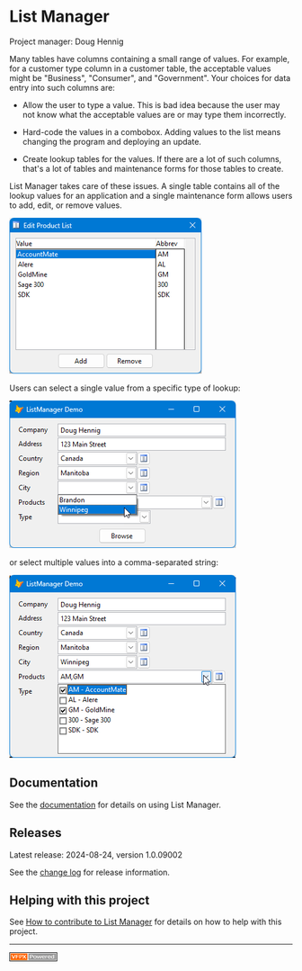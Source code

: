 # List Manager

Project manager: Doug Hennig

Many tables have columns containing a small range of values. For example, for a customer type column in a customer table, the acceptable values might be "Business", "Consumer", and "Government". Your choices for data entry into such columns are:

* Allow the user to type a value. This is bad idea because the user may not know what the acceptable values are or may type them incorrectly.

* Hard-code the values in a combobox. Adding values to the list means changing the program and deploying an update.

* Create lookup tables for the values. If there are a lot of such columns, that's a lot of tables and maintenance forms for those tables to create.

List Manager takes care of these issues. A single table contains all of the lookup values for an application and a single maintenance form allows users to add, edit, or remove values.

![](images/editlist.png)

Users can select a single value from a specific type of lookup:

![](images/demo1.png)

or select multiple values into a comma-separated string:

![](images/demo2.png)

## Documentation

See the [documentation](docs/documentation.md) for details on using List Manager.

## Releases

Latest release: 2024-08-24, version 1.0.09002

See the [change log](ChangeLog.md) for release information.

## Helping with this project

See [How to contribute to List Manager](.github/CONTRIBUTING.md) for details on how to help with this project.

----

![](images/vfpxpoweredby_alternative.gif)